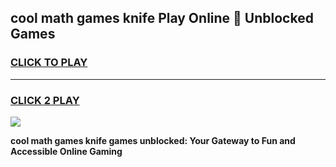 
## cool math games knife Play Online 👋 Unblocked Games
<h3>
<a href="https://news.freeplayer.one?title=cool_math_games_knife&ref=17CMG">CLICK TO PLAY</a></h3>
<hr>

<h3>
<a href="https://news.freeplayer.one?title=cool_math_games_knife&ref=17CMG">CLICK 2 PLAY</a>
  
</h3>

<a href="https://news.freeplayer.one?title=cool_math_games_knife&ref=17CMG/"><img src="https://clearcache.store/games.png"></a>


**cool math games knife games unblocked: Your Gateway to Fun and Accessible Online Gaming**
